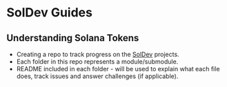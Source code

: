 # SolDev Guides
## Understanding Solana Tokens

- Creating a repo to track progress on the [SolDev](https://www.soldev.app/) projects.
- Each folder in this repo represents a module/submodule. 
- README included in each folder - will be used to explain what each file does, track issues and answer challenges (if applicable).

